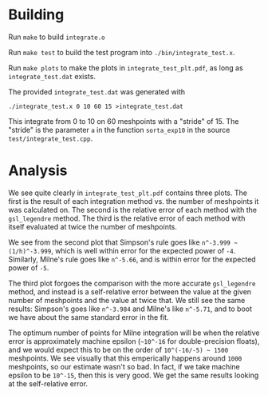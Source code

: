 # Building
Run `make` to build `integrate.o`

Run `make test` to build the test program into `./bin/integrate_test.x`.

Run `make plots` to make the plots in `integrate_test_plt.pdf`, as long as
`integrate_test.dat` exists.

The provided `integrate_test.dat` was generated with
```
./integrate_test.x 0 10 60 15 >integrate_test.dat
```
This integrate from 0 to 10 on 60 meshpoints with a "stride" of 15. The "stride" is the
parameter `a` in the function `sorta_exp10` in the source `test/integrate_test.cpp`.

# Analysis
We see quite clearly in `integrate_test_plt.pdf` contains three plots. The first is the result
of each integration method vs. the number of meshpoints it was calculated on. The second is
the relative error of each method with the `gsl_legendre` method. The third is the relative
error of each method with itself evaluated at twice the number of meshpoints.

We see from the second plot that Simpson's rule goes like `n^-3.999 ~ (1/h)^-3.999`, which is
well within error for the expected power of `-4`. Similarly, Milne's rule goes like `n^-5.66`,
and is within error for the expected power of `-5`.

The third plot forgoes the comparison with the more accurate `gsl_legendre` method, and
instead is a self-relative error between the value at the given number of meshpoints and the
value at twice that. We still see the same results: Simpson's goes like `n^-3.984` and Milne's
like `n^-5.71`, and to boot we have about the same standard error in the fit.

The optimum number of points for Milne integration will be when the relative error is
approximately machine epsilon (`~10^-16` for double-precision floats), and we would expect
this to be on the order of `10^(-16/-5) ~ 1500` meshpoints. We see visually that this
emperically happens around `1000` meshpoints, so our estimate wasn't so bad. In fact, if we
take machine epsilon to be `10^-15`, then this is very good. We get the same results looking
at the self-relative error.
